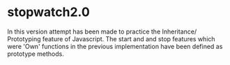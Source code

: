 # stopwatch2.0
In this version attempt has been made to practice the Inheritance/ Prototyping feature of Javascript. The start and and stop features which were 'Own' functions in the previous implementation have been defined as prototype methods.

